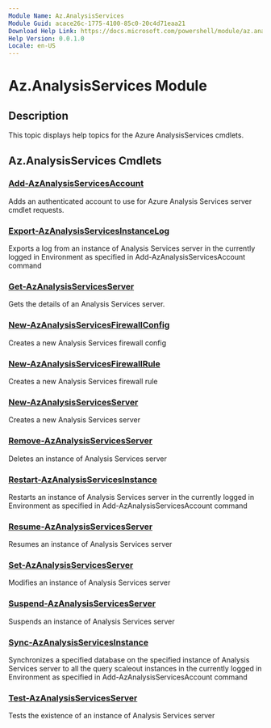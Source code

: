 ```yaml
---
Module Name: Az.AnalysisServices
Module Guid: acace26c-1775-4100-85c0-20c4d71eaa21
Download Help Link: https://docs.microsoft.com/powershell/module/az.analysisservices
Help Version: 0.0.1.0
Locale: en-US
---
```


# Az.AnalysisServices Module
## Description
This topic displays help topics for the Azure AnalysisServices cmdlets.

## Az.AnalysisServices Cmdlets
### [Add-AzAnalysisServicesAccount](Add-AzAnalysisServicesAccount.md)
Adds an authenticated account to use for Azure Analysis Services server cmdlet requests.

### [Export-AzAnalysisServicesInstanceLog](Export-AzAnalysisServicesInstanceLog.md)
Exports a log from an instance of Analysis Services server in the currently logged in Environment as specified in Add-AzAnalysisServicesAccount command

### [Get-AzAnalysisServicesServer](Get-AzAnalysisServicesServer.md)
Gets the details of an Analysis Services server.

### [New-AzAnalysisServicesFirewallConfig](New-AzAnalysisServicesFirewallConfig.md)
Creates a new Analysis Services firewall config 

### [New-AzAnalysisServicesFirewallRule](New-AzAnalysisServicesFirewallRule.md)
Creates a new Analysis Services firewall rule

### [New-AzAnalysisServicesServer](New-AzAnalysisServicesServer.md)
Creates a new Analysis Services server

### [Remove-AzAnalysisServicesServer](Remove-AzAnalysisServicesServer.md)
Deletes an instance of Analysis Services server

### [Restart-AzAnalysisServicesInstance](Restart-AzAnalysisServicesInstance.md)
Restarts an instance of Analysis Services server in the currently logged in Environment as specified in Add-AzAnalysisServicesAccount command

### [Resume-AzAnalysisServicesServer](Resume-AzAnalysisServicesServer.md)
Resumes an instance of Analysis Services server

### [Set-AzAnalysisServicesServer](Set-AzAnalysisServicesServer.md)
Modifies  an instance of Analysis Services server

### [Suspend-AzAnalysisServicesServer](Suspend-AzAnalysisServicesServer.md)
Suspends an instance of Analysis Services server

### [Sync-AzAnalysisServicesInstance](Sync-AzAnalysisServicesInstance.md)
Synchronizes a specified database on the specified instance of Analysis Services server to all the query scaleout instances in the currently logged in Environment as specified in Add-AzAnalysisServicesAccount command

### [Test-AzAnalysisServicesServer](Test-AzAnalysisServicesServer.md)
Tests the existence of an instance of Analysis Services server

